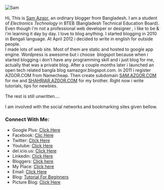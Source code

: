 <img alt="Sam" src="https://lh5.googleusercontent.com/-nPCK9ebdDo8/AAAAAAAAAAI/AAAAAAAABpo/lmJW0Squv4Q/s550/photo.jpg" title="Sam" /><br />
<br />
Hi, This is <a href="#Sam" title="sam azgor">Sam Azgor</a>, an ordinary blogger from Bangladesh. I am a student of <i>Electronics Technology</i> in BTEB (Bangladesh Technical Education Board). Even though i'm not a professional web developer or designer , i like to be & i'm learning it day by day. I love to blog anything. I started blogging in 2010 in Bengali language. At April 2012 i decided to write in english for outside people.<br />
I made lots of web site. Most of them are static and hosted to google app engine. Wordpress is awesome but i choose&nbsp; blogspot because when i started blogging i don't have any programming skill and i just blog for me, actually that was a private blog. After a couple months later i launched an open tech related bangla blog samazgor.blogspot.com. In 2011 i register AZGOR.COM from Namecheap. Then create  subdomain <a href="http://sam.azgor.com/">SAM.AZGOR.COM</a> for me and <a href="http://shahriar.azgor.com/">SHAHRIAR.AZGOR.COM</a> for my brother. Right now i write tutorials, tips for newbies. <br />
<br />
The rest is still unwritten....<br />
<br />
I am involved with the social networks and bookmarking sites given bellow.<br />
<h3><a name="Sam"></a>Connect With Me:</h3><ul><li>Google Plus: <a href="https://profiles.google.com/114615829129728746591" rel="author nofollow" target="_blank">Click Here</a></li>
<li>Facebook: <a href="http://www.facebook.com/sazgor" rel="nofollow" target="_blank">Clic Here</a></li>
<li>Twitter: <a href="http://www.twitter.com/samazgor" rel="nofollow" target="_blank">Click Here</a></li>
<li>Youtube: <a href="http://www.youtube.com/samazg0r" rel="nofollow" target="_blank">Click Here</a></li>
<li>del.icio.us: <a href="http://delicious.com/samazgor" rel="nofollow" target="_blank">Click Here</a></li>
<li>Linkedin: <a href="http://bd.linkedin.com/in/samazgor" rel="nofollow" target="_blank">Click Here</a></li>
<li>Bloggers: <a href="http://bloggers.com/samazgor"rel="nofollow" target="_blank">Click here</a></li>
<li>My Place: <a href="http://goo.gl/7Lfkm" rel="nofollow" target="_blank">Click here</a></li>
<li>Email: <a href="mailto:sam@azgor.com" rel="nofollow" target="_blank">Click Here</a></li>
<li>Blog: <a href="http://sam.azgor.com/" target="_blank">Tutorial For Beginners</a></li>
<li>Picture Blog: <a href="http://picofsam.azgor.com/" rel="nofollow" target="_blank">Click Here</a></li>
</ul>